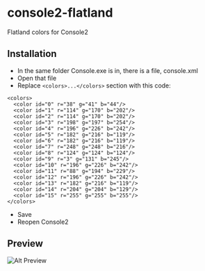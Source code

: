 console2-flatland
=================

Flatland colors for Console2

Installation
------------

- In the same folder Console.exe is in, there is a file, console.xml
- Open that file
- Replace `<colors>...</colors>` section with this code:

```
<colors>
  <color id="0" r="38" g="41" b="44"/>
  <color id="1" r="114" g="170" b="202"/>
  <color id="2" r="114" g="170" b="202"/>
  <color id="3" r="198" g="197" b="254"/>
  <color id="4" r="196" g="226" b="242"/>
  <color id="5" r="182" g="216" b="119"/>
  <color id="6" r="182" g="216" b="119"/>
  <color id="7" r="248" g="248" b="216"/>
  <color id="8" r="124" g="124" b="124"/>
  <color id="9" r="3" g="131" b="245"/>
  <color id="10" r="196" g="226" b="242"/>
  <color id="11" r="88" g="194" b="229"/>
  <color id="12" r="196" g="226" b="242"/>
  <color id="13" r="182" g="216" b="119"/>
  <color id="14" r="204" g="204" b="129"/>
  <color id="15" r="255" g="255" b="255"/>
</colors>
```

- Save
- Reopen Console2

Preview
-------
![Alt Preview](http://i.imgur.com/6wAFOUv.png)

